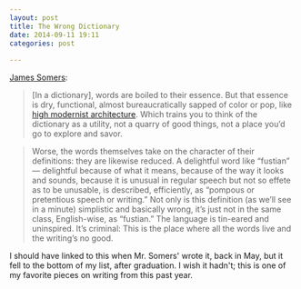 ```yaml
---
layout: post
title: The Wrong Dictionary
date: 2014-09-11 19:11
categories: post
 
---
```

[James Somers](http://jsomers.net/blog/dictionary):

> [In a dictionary], words are boiled to their essence. But that essence is dry, functional, almost bureaucratically sapped of color or pop, like [high modernist architecture](http://upload.wikimedia.org/wikipedia/commons/6/6f/Pruitt-Igoe-overview.jpg). Which trains you to think of the dictionary as a utility, not a quarry of good things, not a place you’d go to explore and savor.

> Worse, the words themselves take on the character of their definitions: they are likewise reduced. A delightful word like “fustian” — delightful because of what it means, because of the way it looks and sounds, because it is unusual in regular speech but not so effete as to be unusable, is described, efficiently, as “pompous or pretentious speech or writing.” Not only is this definition (as we’ll see in a minute) simplistic and basically wrong, it’s just not in the same class, English-wise, as “fustian.” The language is tin-eared and uninspired. It’s criminal: This is the place where all the words live and the writing’s no good.

I should have linked to this when Mr. Somers' wrote it, back in May, but it fell to the bottom of my list, after graduation. I wish it hadn't; this is one of my favorite pieces on writing from this past year.
